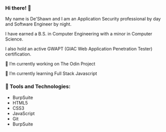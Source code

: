 ### Hi there! 👋

My name is De'Shawn and I am an Application Security professional by day and Software Engineer by night.

I have earned a B.S. in Computer Engineering with a minor in Computer Science. 

I also hold an active GWAPT (GIAC Web Application Penetration Tester) certification.

🔭 I’m currently working on The Odin Project

🌱 I’m currently learning Full Stack Javascript

### :wrench: Tools and Technologies:
  * BurpSuite
  * HTML5	
  * CSS3 
  * JavaScript 
  * Git
  * BurpSuite

<!--
**Duh-Shawn/Duh-Shawn** is a ✨ _special_ ✨ repository because its `README.md` (this file) appears on your GitHub profile.

Here are some ideas to get you started:

- 🔭 I’m currently working on ...
- 🌱 I’m currently learning ...
- 👯 I’m looking to collaborate on ...
- 🤔 I’m looking for help with ...
- 💬 Ask me about ...
- 📫 How to reach me: ...
- 😄 Pronouns: ...
- ⚡ Fun fact: ...
-->
